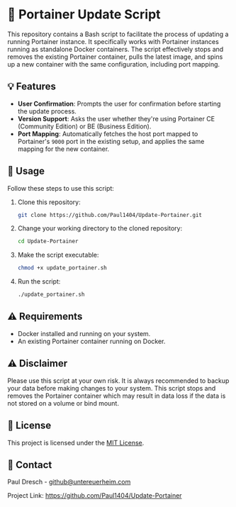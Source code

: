 # 🚀 Portainer Update Script 

This repository contains a Bash script to facilitate the process of updating a running Portainer instance. It specifically works with Portainer instances running as standalone Docker containers. The script effectively stops and removes the existing Portainer container, pulls the latest image, and spins up a new container with the same configuration, including port mapping.

## 💡 Features 

- **User Confirmation**: Prompts the user for confirmation before starting the update process.
- **Version Support**: Asks the user whether they're using Portainer CE (Community Edition) or BE (Business Edition).
- **Port Mapping**: Automatically fetches the host port mapped to Portainer's `9000` port in the existing setup, and applies the same mapping for the new container.

## 📝 Usage 

Follow these steps to use this script:

1. Clone this repository:
    ```bash
    git clone https://github.com/Paul1404/Update-Portainer.git
    ```
2. Change your working directory to the cloned repository:
    ```bash
    cd Update-Portainer
    ```
3. Make the script executable:
    ```bash
    chmod +x update_portainer.sh
    ```
4. Run the script:
    ```bash
    ./update_portainer.sh
    ```

## ⚠️ Requirements 

- Docker installed and running on your system.
- An existing Portainer container running on Docker.

## ⚠️ Disclaimer 

Please use this script at your own risk. It is always recommended to backup your data before making changes to your system. This script stops and removes the Portainer container which may result in data loss if the data is not stored on a volume or bind mount.

## 📜 License 

This project is licensed under the [MIT License](https://choosealicense.com/licenses/mit/).

## 🤝 Contact 

Paul Dresch - github@untereuerheim.com

Project Link: https://github.com/Paul1404/Update-Portainer

 
